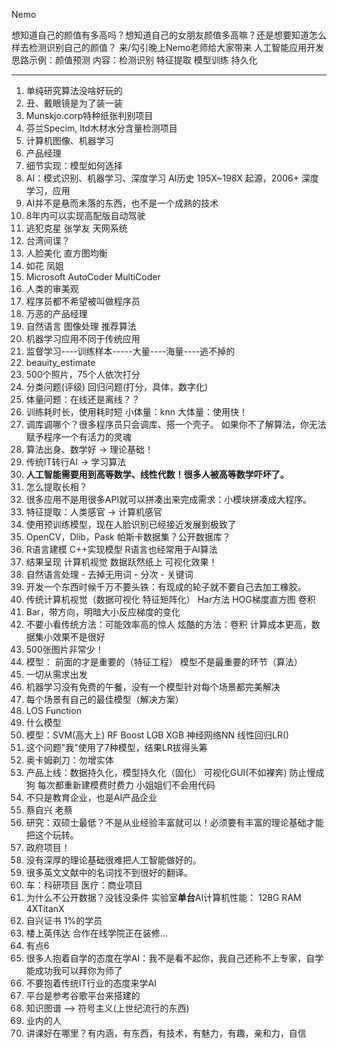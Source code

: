 
Nemo

想知道自己的颜值有多高吗？想知道自己的女朋友颜值多高嘛？还是想要知道怎么样去检测识别自己的颜值？
来/勾引晚上Nemo老师给大家带来
人工智能应用开发思路示例：颜值预测 
内容：检测识别 特征提取 模型训练 持久化 

---

1. 单纯研究算法没啥好玩的
2. 丑、戴眼镜是为了装一装
3. Munskjo.corp特种纸张判别项目
4. 芬兰Specim, ltd木材水分含量检测项目
5. 计算机图像、机器学习
6. 产品经理
7. 细节实现：模型如何选择
8. AI：模式识别、机器学习、深度学习
    AI历史 195X~198X 起源，2006+ 深度学习，应用
9.  AI并不是悬而未落的东西，也不是一个成熟的技术
10. 8年内可以实现高配版自动驾驶
11. 逃犯克星 张学友  天网系统
12. 台湾间谍？
13. 人脸美化 直方图均衡
14. 如花 凤姐
15. Microsoft AutoCoder MultiCoder
16. 人类的审美观
17. 程序员都不希望被叫做程序员
18. 万恶的产品经理
19. 自然语言 图像处理 推荐算法
20. 机器学习应用不同于传统应用
21. 监督学习----训练样本-----大量----海量----逃不掉的
22. beauity_estimate
23. 500个照片，75个人依次打分
24. 分类问题(评级) 回归问题(打分，具体，数字化)
25. 体量问题：在线还是离线？？
26. 训练耗时长，使用耗时短
    小体量：knn
    大体量：使用快！
27. 调库调哪个？很多程序员只会调库、搭一个壳子。
    如果你不了解算法，你无法赋予程序一个有活力的灵魂
28. 算法出身、数学好 -> 理论基础！
29. 传统IT转行AI -> 学习算法
30. **人工智能需要用到高等数学、线性代数！很多人被高等数学吓坏了。**
31. 怎么提取长相？
32. 很多应用不是用很多API就可以拼凑出来完成需求：小模块拼凑成大程序。
33. 特征提取：人类感官 -> 计算机感官
34. 使用预训练模型，现在人脸识别已经接近发展到极致了
35. OpenCV，Dlib，Pask 帕斯卡数据集？公开数据库？
36. R语言建模 C++实现模型 R语言也经常用于AI算法
37. 结果呈现 计算机视觉 数据跃然纸上 可视化效果！
38. 自然语言处理 - 去掉无用词 - 分次 - 关键词
39. 开发一个东西时候千万不要头铁：有现成的轮子就不要自己去加工橡胶。
40. 传统计算机视觉（数据可视化  特征矩阵化）
    Har方法 
    HOG梯度直方图
    卷积
41. Bar，带方向，明暗大小反应梯度的变化   
42. 不要小看传统方法：可能效率高的惊人
    炫酷的方法：卷积
        计算成本更高，数据集小效果不是很好
43. 500张图片非常少！
44. 模型：
        前面的才是重要的（特征工程）
        模型不是最重要的环节（算法）
45. 一切从需求出发
46. 机器学习没有免费的午餐，没有一个模型针对每个场景都完美解决
47. 每个场景有自己的最佳模型（解决方案）
48. LOS Function
49. 什么模型
50. 模型：SVM(高大上) RF Boost LGB XGB 神经网络NN 线性回归LR()
51. 这个问题"我"使用了7种模型，结果LR拔得头筹
52. 奥卡姆剃刀：勿增实体
53. 产品上线：数据持久化，模型持久化（固化） 可视化GUI(不如裸奔)
        防止慢成狗    每次都重新建模费时费力  小姐姐们不会用代码
54. 不只是教育企业，也是AI产品企业
55. 蔡自兴 老蔡
56. 研究：双硕士最低？不是从业经验丰富就可以！必须要有丰富的理论基础才能把这个玩转。
57. 政府项目！
58. 没有深厚的理论基础很难把人工智能做好的。
59. 很多英文文献中的名词找不到很好的翻译。
60. 车：科研项目 医疗：商业项目
61. 为什么不公开数据？没钱没条件
    实验室**单台**AI计算机性能： 128G RAM 4XTitanX
62. 自兴证书 1%的学员
63. 楼上英伟达 合作在线学院正在装修...
64. 有点6
65. 很多人抱着自学的态度在学AI：我不是看不起你，我自己还称不上专家，自学能成功我可以拜你为师了
66. 不要抱着传统IT行业的态度来学AI
67. 平台是参考谷歌平台来搭建的
68. 知识图谱 --> 符号主义(上世纪流行的东西)
69. 业内的人
70. 讲课好在哪里？有内涵，有东西，有技术，有魅力，有趣，亲和力，自信